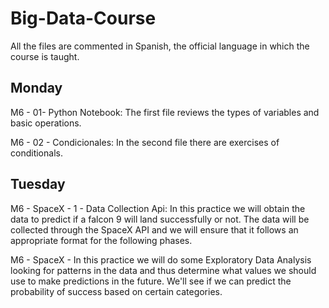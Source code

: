 # Big-Data-Course
All the files are commented in Spanish, the official language in which the course is taught.

## Monday

M6 - 01- Python Notebook: The first file reviews the types of variables and basic operations.

M6 - 02 - Condicionales: In the second file there are exercises of conditionals.

## Tuesday

M6 - SpaceX - 1 - Data Collection Api: In this practice we will obtain the data to predict if a falcon 9 will land successfully or not. The data will be collected through the SpaceX API and we will ensure that it follows an appropriate format for the following phases.

M6 - SpaceX - In this practice we will do some Exploratory Data Analysis looking for patterns in the data and thus determine what values we should use to make predictions in the future. We'll see if we can predict the probability of success based on certain categories.

